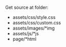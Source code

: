 Get source at folder:
 - assets/css/style.css
 - assets/css/custom.css
 - assets/images/*img
 - assets/js/*js
 - page/*html